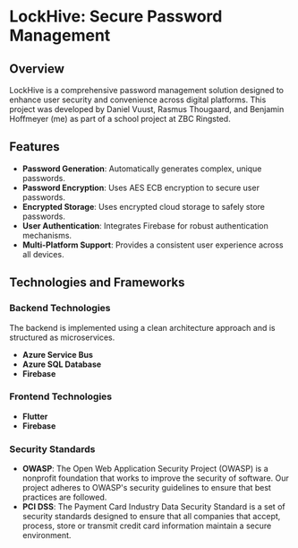# LockHive: Secure Password Management

## Overview
LockHive is a comprehensive password management solution designed to enhance user security and convenience across digital platforms. This project was developed by Daniel Vuust, Rasmus Thougaard, and Benjamin Hoffmeyer (me) as part of a school project at ZBC Ringsted.

## Features
- **Password Generation**: Automatically generates complex, unique passwords.
- **Password Encryption**: Uses AES ECB encryption to secure user passwords.
- **Encrypted Storage**: Uses encrypted cloud storage to safely store passwords.
- **User Authentication**: Integrates Firebase for robust authentication mechanisms.
- **Multi-Platform Support**: Provides a consistent user experience across all devices.

## Technologies and Frameworks

### Backend Technologies
The backend is implemented using a clean architecture approach and is structured as microservices.
- **Azure Service Bus**
- **Azure SQL Database**
- **Firebase**

### Frontend Technologies
- **Flutter**
- **Firebase**

### Security Standards
- **OWASP**: The Open Web Application Security Project (OWASP) is a nonprofit foundation that works to improve the security of software. Our project adheres to OWASP's security guidelines to ensure that best practices are followed.
- **PCI DSS**: The Payment Card Industry Data Security Standard is a set of security standards designed to ensure that all companies that accept, process, store or transmit credit card information maintain a secure environment.
